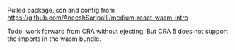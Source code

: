 Pulled package.json and config from
https://github.com/AneeshSaripalli/medium-react-wasm-intro

Todo: work forward from CRA without ejecting. But CRA 5 does not support the imports in the wasm bundle.



